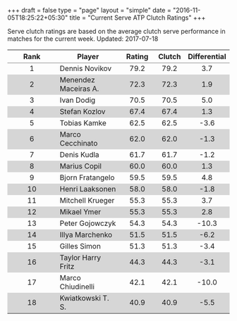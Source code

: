 +++
draft = false
type = "page" 
layout = "simple"
date = "2016-11-05T18:25:22+05:30"
title = "Current Serve ATP Clutch Ratings"
+++


Serve clutch ratings are based on the average clutch serve performance in matches for the current week. Updated: 2017-07-18


<table class='gmisc_table' style='border-collapse: collapse; margin-top: 1em; margin-bottom: 1em;' >
<thead>
<tr>
<th style='border-bottom: 1px solid grey; border-top: 2px solid grey; text-align: center;'>Rank</th>
<th style='border-bottom: 1px solid grey; border-top: 2px solid grey; text-align: center;'>Player</th>
<th style='border-bottom: 1px solid grey; border-top: 2px solid grey; text-align: center;'>Rating</th>
<th style='border-bottom: 1px solid grey; border-top: 2px solid grey; text-align: center;'>Clutch</th>
<th style='border-bottom: 1px solid grey; border-top: 2px solid grey; text-align: center;'>Differential</th>
</tr>
</thead>
<tbody>
<tr>
<td style='width:40%; text-align: center;'>1</td>
<td style='width:40%; text-align: left;'>Dennis Novikov</td>
<td style='width:40%; text-align: center;'>79.2</td>
<td style='width:40%; text-align: center;'>79.2</td>
<td style='width:40%; text-align: center;'>3.7</td>
</tr>
<tr style='background-color: #d6d6d6;'>
<td style='width:40%; background-color: #d6d6d6; text-align: center;'>2</td>
<td style='width:40%; background-color: #d6d6d6; text-align: left;'>Menendez Maceiras A.</td>
<td style='width:40%; background-color: #d6d6d6; text-align: center;'>72.3</td>
<td style='width:40%; background-color: #d6d6d6; text-align: center;'>72.3</td>
<td style='width:40%; background-color: #d6d6d6; text-align: center;'>1.9</td>
</tr>
<tr>
<td style='width:40%; text-align: center;'>3</td>
<td style='width:40%; text-align: left;'>Ivan Dodig</td>
<td style='width:40%; text-align: center;'>70.5</td>
<td style='width:40%; text-align: center;'>70.5</td>
<td style='width:40%; text-align: center;'>5.0</td>
</tr>
<tr style='background-color: #d6d6d6;'>
<td style='width:40%; background-color: #d6d6d6; text-align: center;'>4</td>
<td style='width:40%; background-color: #d6d6d6; text-align: left;'>Stefan Kozlov</td>
<td style='width:40%; background-color: #d6d6d6; text-align: center;'>67.4</td>
<td style='width:40%; background-color: #d6d6d6; text-align: center;'>67.4</td>
<td style='width:40%; background-color: #d6d6d6; text-align: center;'>1.3</td>
</tr>
<tr>
<td style='width:40%; text-align: center;'>5</td>
<td style='width:40%; text-align: left;'>Tobias Kamke</td>
<td style='width:40%; text-align: center;'>62.5</td>
<td style='width:40%; text-align: center;'>62.5</td>
<td style='width:40%; text-align: center;'>-3.6</td>
</tr>
<tr style='background-color: #d6d6d6;'>
<td style='width:40%; background-color: #d6d6d6; text-align: center;'>6</td>
<td style='width:40%; background-color: #d6d6d6; text-align: left;'>Marco Cecchinato</td>
<td style='width:40%; background-color: #d6d6d6; text-align: center;'>62.0</td>
<td style='width:40%; background-color: #d6d6d6; text-align: center;'>62.0</td>
<td style='width:40%; background-color: #d6d6d6; text-align: center;'>-1.3</td>
</tr>
<tr>
<td style='width:40%; text-align: center;'>7</td>
<td style='width:40%; text-align: left;'>Denis Kudla</td>
<td style='width:40%; text-align: center;'>61.7</td>
<td style='width:40%; text-align: center;'>61.7</td>
<td style='width:40%; text-align: center;'>-1.2</td>
</tr>
<tr style='background-color: #d6d6d6;'>
<td style='width:40%; background-color: #d6d6d6; text-align: center;'>8</td>
<td style='width:40%; background-color: #d6d6d6; text-align: left;'>Marius Copil</td>
<td style='width:40%; background-color: #d6d6d6; text-align: center;'>60.0</td>
<td style='width:40%; background-color: #d6d6d6; text-align: center;'>60.0</td>
<td style='width:40%; background-color: #d6d6d6; text-align: center;'>1.3</td>
</tr>
<tr>
<td style='width:40%; text-align: center;'>9</td>
<td style='width:40%; text-align: left;'>Bjorn Fratangelo</td>
<td style='width:40%; text-align: center;'>59.5</td>
<td style='width:40%; text-align: center;'>59.5</td>
<td style='width:40%; text-align: center;'>4.8</td>
</tr>
<tr style='background-color: #d6d6d6;'>
<td style='width:40%; background-color: #d6d6d6; text-align: center;'>10</td>
<td style='width:40%; background-color: #d6d6d6; text-align: left;'>Henri Laaksonen</td>
<td style='width:40%; background-color: #d6d6d6; text-align: center;'>58.0</td>
<td style='width:40%; background-color: #d6d6d6; text-align: center;'>58.0</td>
<td style='width:40%; background-color: #d6d6d6; text-align: center;'>-1.8</td>
</tr>
<tr>
<td style='width:40%; text-align: center;'>11</td>
<td style='width:40%; text-align: left;'>Mitchell Krueger</td>
<td style='width:40%; text-align: center;'>55.3</td>
<td style='width:40%; text-align: center;'>55.3</td>
<td style='width:40%; text-align: center;'>3.7</td>
</tr>
<tr style='background-color: #d6d6d6;'>
<td style='width:40%; background-color: #d6d6d6; text-align: center;'>12</td>
<td style='width:40%; background-color: #d6d6d6; text-align: left;'>Mikael Ymer</td>
<td style='width:40%; background-color: #d6d6d6; text-align: center;'>55.3</td>
<td style='width:40%; background-color: #d6d6d6; text-align: center;'>55.3</td>
<td style='width:40%; background-color: #d6d6d6; text-align: center;'>2.8</td>
</tr>
<tr>
<td style='width:40%; text-align: center;'>13</td>
<td style='width:40%; text-align: left;'>Peter Gojowczyk</td>
<td style='width:40%; text-align: center;'>54.3</td>
<td style='width:40%; text-align: center;'>54.3</td>
<td style='width:40%; text-align: center;'>-10.3</td>
</tr>
<tr style='background-color: #d6d6d6;'>
<td style='width:40%; background-color: #d6d6d6; text-align: center;'>14</td>
<td style='width:40%; background-color: #d6d6d6; text-align: left;'>Illya Marchenko</td>
<td style='width:40%; background-color: #d6d6d6; text-align: center;'>51.5</td>
<td style='width:40%; background-color: #d6d6d6; text-align: center;'>51.5</td>
<td style='width:40%; background-color: #d6d6d6; text-align: center;'>-6.2</td>
</tr>
<tr>
<td style='width:40%; text-align: center;'>15</td>
<td style='width:40%; text-align: left;'>Gilles Simon</td>
<td style='width:40%; text-align: center;'>51.3</td>
<td style='width:40%; text-align: center;'>51.3</td>
<td style='width:40%; text-align: center;'>-3.4</td>
</tr>
<tr style='background-color: #d6d6d6;'>
<td style='width:40%; background-color: #d6d6d6; text-align: center;'>16</td>
<td style='width:40%; background-color: #d6d6d6; text-align: left;'>Taylor Harry Fritz</td>
<td style='width:40%; background-color: #d6d6d6; text-align: center;'>44.3</td>
<td style='width:40%; background-color: #d6d6d6; text-align: center;'>44.3</td>
<td style='width:40%; background-color: #d6d6d6; text-align: center;'>-3.1</td>
</tr>
<tr>
<td style='width:40%; text-align: center;'>17</td>
<td style='width:40%; text-align: left;'>Marco Chiudinelli</td>
<td style='width:40%; text-align: center;'>42.1</td>
<td style='width:40%; text-align: center;'>42.1</td>
<td style='width:40%; text-align: center;'>-10.0</td>
</tr>
<tr style='background-color: #d6d6d6;'>
<td style='width:40%; background-color: #d6d6d6; border-bottom: 2px solid grey; text-align: center;'>18</td>
<td style='width:40%; background-color: #d6d6d6; border-bottom: 2px solid grey; text-align: left;'>Kwiatkowski T. S.</td>
<td style='width:40%; background-color: #d6d6d6; border-bottom: 2px solid grey; text-align: center;'>40.9</td>
<td style='width:40%; background-color: #d6d6d6; border-bottom: 2px solid grey; text-align: center;'>40.9</td>
<td style='width:40%; background-color: #d6d6d6; border-bottom: 2px solid grey; text-align: center;'>-5.5</td>
</tr>
</tbody>
</table>
